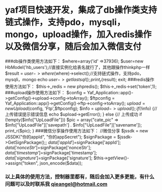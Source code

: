 yaf项目快速开发，集成了db操作类支持链式操作，支持pdo，mysqli，mongo，upload操作，加入redis操作以及微信分享，随后会加入微信支付
===================================
###db操作类使用方法如下：
          $where=array('id' =>37936);
   	  $user=new HbModel('hb_users');//直接实例化给表名就行了，其他跟操作thinkphp一样
	  $result = $user->where($where)->select();//支持链式操作，支持pdo，mysqli，mongo
	  echo $user->getlastsql();
	  print_r($result);
	  exit;
###redis操作使用方法如下：
          $this->_redis = new phpredis();
          $this->_redis->set('token',1);
###upload操作使用方法如下：
            $config = Yaf_Application::app()->getConfig()->upload->config->toArray();
            $ftpconfig = Yaf_Application::app()->getConfig()->ftp->config->toArray();
            $upload = new Upload($config, 'Ftp',$ftpconfig); 
            $info = $upload->upload();
            if (!$info) {// 上传错误提示错误信息
                echo $upload->getError();
            } else {// 上传成功
                if (!empty($info["UpLoadFile"]))
                    $pic = array("cate_pic" => $info["UpLoadFile"]['savepath'] . $info["UpLoadFile"]['savename']);
                print_r($pic);
            }
###微信分享操作使用方法如下：
            //微信分享
        $jssdk = new JSSDK("你的appId", "你的appSecret");
        $signPackage = $jssdk->GetSignPackage();;
        $data['appId']=$signPackage['appId'];
        $data['nonceStr']=$signPackage['nonceStr'];
        $data['timestamp']=$signPackage['timestamp'];
        $data['signature']=$signPackage['signature'];
        $this->getView()->assign("token", json_encode($data));
### 以上具体的使用方法，控制器里都有，随后会加入更多更能，有什么问题可以及时联系我 qieangel@hotmail.com

